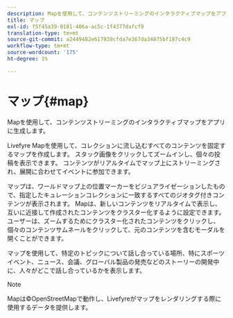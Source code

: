 ```yaml
---
description: Mapを使用して、コンテンツストリーミングのインタラクティブマップをアプリに生成します。
title: マップ
exl-id: f5f45a39-0181-406a-ac5c-1f4377dafcf9
translation-type: tm+mt
source-git-commit: a2449482e617939cfda7e367da34875bf187c4c9
workflow-type: tm+mt
source-wordcount: '175'
ht-degree: 1%

---
```


# マップ{#map}

Mapを使用して、コンテンツストリーミングのインタラクティブマップをアプリに生成します。

Livefyre Mapを使用して、コレクションに流し込むすべてのコンテンツを固定するマップを作成します。 スタック画像をクリックしてズームインし、個々の投稿を表示できます。 コンテンツがリアルタイムでマップ上にストリーミングされ、展開に合わせてイベントに参加できます。

マップは、ワールドマップ上の位置マーカーをビジュアライゼーションしたもので、指定したキュレーションコレクションに一致するすべてのジオタグ付きコンテンツが表示されます。 Mapは、新しいコンテンツをリアルタイムで表示し、互いに近接して作成されたコンテンツをクラスター化するように設定できます。 ユーザーは、ズームするためにクラスター化されたコンテンツをクリックし、個々のコンテンツサムネールをクリックして、元のコンテンツを含むモーダルを開くことができます。

マップを使用して、特定のトピックについて話し合っている場所、特にスポーツイベント、ニュース、会議、グローバル製品の発売などのストーリーの開発中に、人々がどこで話し合っているかを表示します。

>[!NOTE]
>
>Mapは©OpenStreetMapで動作し、Livefyreがマップをレンダリングする際に使用するデータを提供します。
